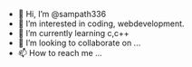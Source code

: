 - 👋 Hi, I’m @sampath336
- 👀 I’m interested in coding, webdevelopment.
- 🌱 I’m currently learning c,c++
- 💞️ I’m looking to collaborate on ...
- 📫 How to reach me ...

<!---
sampath336/sampath336 is a ✨ special ✨ repository because its `README.md` (this file) appears on your GitHub profile.
You can click the Preview link to take a look at your changes.
--->

